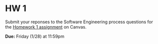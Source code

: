 # HW 1

Submit your reponses to the Software Engineering process questions for the [Homework 1 assignment](https://canvas.vt.edu/courses/145256/assignments/1384317) on Canvas.

**Due:** Friday (1/28) at 11:59pm
